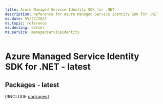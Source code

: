 ```yaml
---
title: Azure Managed Service Identity SDK for .NET
description: Reference for Azure Managed Service Identity SDK for .NET
ms.date: 05/27/2025
ms.topic: reference
ms.devlang: dotnet
ms.service: managedserviceidentity
---
```

# Azure Managed Service Identity SDK for .NET - latest
## Packages - latest
[!INCLUDE [packages](managed-service-identity-index.md)]